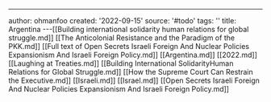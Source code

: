 ---
author: ohmanfoo
created: '2022-09-15'
source: '#todo'
tags: ''
title: Argentina
---[[Building international solidarity human relations for global struggle.md]]
[[The Anticolonial Resistance and the Paradigm of the PKK.md]]
[[Full text of Open Secrets Israeli Foreign And Nuclear Policies Expansionism And Israeli Foreign Policy.md]]
[[Argentina.md]]
[[2022.md]]
[[Laughing at Treaties.md]]
[[Building International SolidarityHuman Relations for Global Struggle.md]]
[[How the Supreme Court Can Restrain the Executive.md]]
[[Israeli.md]]
[[Israel.md]]
[[Open Secrets Israeli Foreign And Nuclear Policies Expansionism And Israeli Foreign Policy.md]]
